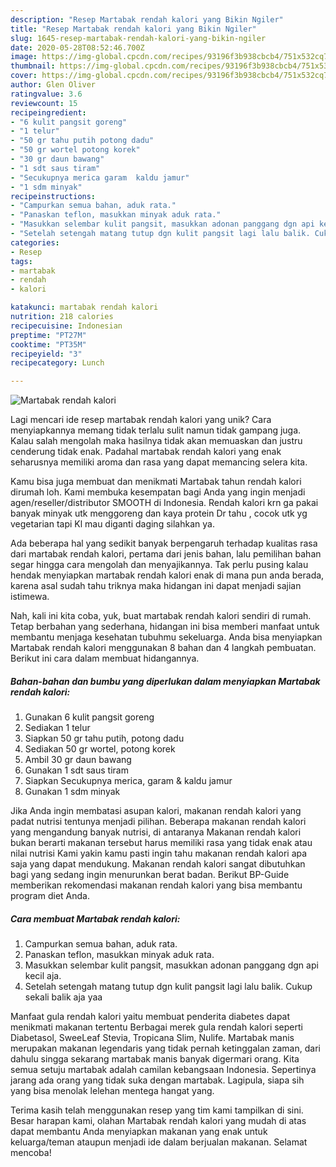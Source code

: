 ```yaml
---
description: "Resep Martabak rendah kalori yang Bikin Ngiler"
title: "Resep Martabak rendah kalori yang Bikin Ngiler"
slug: 1645-resep-martabak-rendah-kalori-yang-bikin-ngiler
date: 2020-05-28T08:52:46.700Z
image: https://img-global.cpcdn.com/recipes/93196f3b938cbcb4/751x532cq70/martabak-rendah-kalori-foto-resep-utama.jpg
thumbnail: https://img-global.cpcdn.com/recipes/93196f3b938cbcb4/751x532cq70/martabak-rendah-kalori-foto-resep-utama.jpg
cover: https://img-global.cpcdn.com/recipes/93196f3b938cbcb4/751x532cq70/martabak-rendah-kalori-foto-resep-utama.jpg
author: Glen Oliver
ratingvalue: 3.6
reviewcount: 15
recipeingredient:
- "6 kulit pangsit goreng"
- "1 telur"
- "50 gr tahu putih potong dadu"
- "50 gr wortel potong korek"
- "30 gr daun bawang"
- "1 sdt saus tiram"
- "Secukupnya merica garam  kaldu jamur"
- "1 sdm minyak"
recipeinstructions:
- "Campurkan semua bahan, aduk rata."
- "Panaskan teflon, masukkan minyak aduk rata."
- "Masukkan selembar kulit pangsit, masukkan adonan panggang dgn api kecil aja."
- "Setelah setengah matang tutup dgn kulit pangsit lagi lalu balik. Cukup sekali balik aja yaa"
categories:
- Resep
tags:
- martabak
- rendah
- kalori

katakunci: martabak rendah kalori 
nutrition: 218 calories
recipecuisine: Indonesian
preptime: "PT27M"
cooktime: "PT35M"
recipeyield: "3"
recipecategory: Lunch

---
```



![Martabak rendah kalori](https://img-global.cpcdn.com/recipes/93196f3b938cbcb4/751x532cq70/martabak-rendah-kalori-foto-resep-utama.jpg)

Lagi mencari ide resep martabak rendah kalori yang unik? Cara menyiapkannya memang tidak terlalu sulit namun tidak gampang juga. Kalau salah mengolah maka hasilnya tidak akan memuaskan dan justru cenderung tidak enak. Padahal martabak rendah kalori yang enak seharusnya memiliki aroma dan rasa yang dapat memancing selera kita.

Kamu bisa juga membuat dan menikmati Martabak tahun rendah kalori dirumah loh. Kami membuka kesempatan bagi Anda yang ingin menjadi agen/reseller/distributor SMOOTH di Indonesia. Rendah kalori krn ga pakai banyak minyak utk menggoreng dan kaya protein Dr tahu , cocok utk yg vegetarian tapi Kl mau diganti daging silahkan ya.

Ada beberapa hal yang sedikit banyak berpengaruh terhadap kualitas rasa dari martabak rendah kalori, pertama dari jenis bahan, lalu pemilihan bahan segar hingga cara mengolah dan menyajikannya. Tak perlu pusing kalau hendak menyiapkan martabak rendah kalori enak di mana pun anda berada, karena asal sudah tahu triknya maka hidangan ini dapat menjadi sajian istimewa.


Nah, kali ini kita coba, yuk, buat martabak rendah kalori sendiri di rumah. Tetap berbahan yang sederhana, hidangan ini bisa memberi manfaat untuk membantu menjaga kesehatan tubuhmu sekeluarga. Anda bisa menyiapkan Martabak rendah kalori menggunakan 8 bahan dan 4 langkah pembuatan. Berikut ini cara dalam membuat hidangannya.

<!--inarticleads1-->

##### Bahan-bahan dan bumbu yang diperlukan dalam menyiapkan Martabak rendah kalori:

1. Gunakan 6 kulit pangsit goreng
1. Sediakan 1 telur
1. Siapkan 50 gr tahu putih, potong dadu
1. Sediakan 50 gr wortel, potong korek
1. Ambil 30 gr daun bawang
1. Gunakan 1 sdt saus tiram
1. Siapkan Secukupnya merica, garam &amp; kaldu jamur
1. Gunakan 1 sdm minyak


Jika Anda ingin membatasi asupan kalori, makanan rendah kalori yang padat nutrisi tentunya menjadi pilihan. Beberapa makanan rendah kalori yang mengandung banyak nutrisi, di antaranya Makanan rendah kalori bukan berarti makanan tersebut harus memiliki rasa yang tidak enak atau nilai nutrisi Kami yakin kamu pasti ingin tahu makanan rendah kalori apa saja yang dapat mendukung. Makanan rendah kalori sangat dibutuhkan bagi yang sedang ingin menurunkan berat badan. Berikut BP-Guide memberikan rekomendasi makanan rendah kalori yang bisa membantu program diet Anda. 

<!--inarticleads2-->

##### Cara membuat Martabak rendah kalori:

1. Campurkan semua bahan, aduk rata.
1. Panaskan teflon, masukkan minyak aduk rata.
1. Masukkan selembar kulit pangsit, masukkan adonan panggang dgn api kecil aja.
1. Setelah setengah matang tutup dgn kulit pangsit lagi lalu balik. Cukup sekali balik aja yaa


Manfaat gula rendah kalori yaitu membuat penderita diabetes dapat menikmati makanan tertentu Berbagai merek gula rendah kalori seperti Diabetasol, SweeLeaf Stevia, Tropicana Slim, Nulife. Martabak manis merupakan makanan legendaris yang tidak pernah ketinggalan zaman, dari dahulu singga sekarang martabak manis banyak digermari orang. Kita semua setuju martabak adalah camilan kebangsaan Indonesia. Sepertinya jarang ada orang yang tidak suka dengan martabak. Lagipula, siapa sih yang bisa menolak lelehan mentega hangat yang. 

Terima kasih telah menggunakan resep yang tim kami tampilkan di sini. Besar harapan kami, olahan Martabak rendah kalori yang mudah di atas dapat membantu Anda menyiapkan makanan yang enak untuk keluarga/teman ataupun menjadi ide dalam berjualan makanan. Selamat mencoba!
